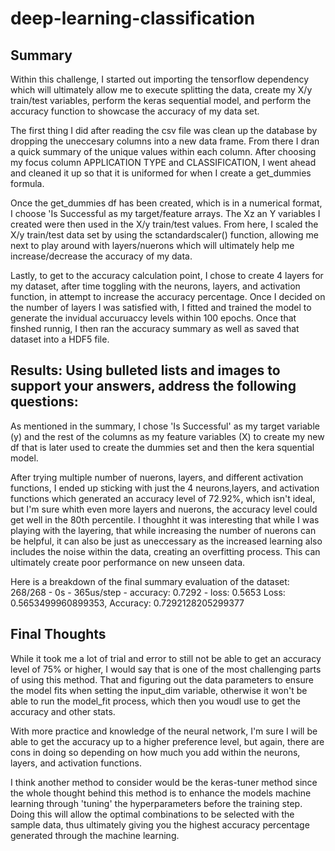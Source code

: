 # deep-learning-classification

## Summary

Within this challenge, I started out importing the tensorflow dependency which will ultimately allow me to execute splitting the data, create my X/y train/test variables, perform the keras sequential model, and perform the accuracy function to showcase the accuracy of my data set.

The first thing I did after reading the csv file was clean up the database by dropping the uneccesary columns into a new data frame. From there I dran a quick summary of the unique values within each column. After choosing my focus column APPLICATION TYPE and CLASSIFICATION, I went ahead and cleaned it up so that it is uniformed for when I create a get_dummies formula. 

Once the get_dummies df has been created, which is in a numerical format, I choose 'Is Successful as my target/feature arrays. The Xz an Y variables I created were then used in the X/y train/test values. From here, I scaled the X/y train/test data set by using the sctandardscaler() function, allowing me next to play around with layers/nuerons which will ultimately help me increase/decrease the accuracy of my data.

Lastly, to get to the accuracy calculation point, I chose to create 4 layers for my dataset, after time toggling with the neurons, layers, and activation function, in attempt to increase the accuracy percentage. Once I decided on the number of layers I was satisfied with, I fitted and trained the model to generate the invidual accuruaccy levels within 100 epochs. Once that finshed runnig, I then ran the accuracy summary as well as saved that dataset into a HDF5 file.


## Results: Using bulleted lists and images to support your answers, address the following questions:

As mentioned in the summary, I chose 'Is Successful' as my target variable (y) and the rest of the columns as my feature variables (X) to create my new df that is later used to create the dummies set and then the kera squential model.

After trying multiple number of nuerons, layers, and different activation functions, I ended up sticking with just the 4 neurons,layers, and activation functions which generated an accuracy level of 72.92%, which isn't ideal, but I'm sure whith even more layers and nuerons, the accuracy level could get well in the 80th percentile. I thoughht it was interesting that while I was playing with the layering, that while increasing the number of nuerons can be helpful, it can also be just as uneccessary as the increased learning also includes the noise within the data, creating an overfitting process. This can ultimately create poor performance on new unseen data.

Here is a breakdown of the final summary evaluation of the dataset:
268/268 - 0s - 365us/step - accuracy: 0.7292 - loss: 0.5653
Loss: 0.5653499960899353, Accuracy: 0.7292128205299377

## Final Thoughts
While it took me a lot of trial and error to still not be able to get an accuracy level of 75% or higher, I would say that is one of the most challenging parts of using this method. That and figuring out the data parameters to ensure the model fits when setting the input_dim variable, otherwise it won't be able to run the model_fit process, which then you woudl use to get the accuracy and other stats.

With more practice and knowledge of the neural network, I'm sure I will be able to get the accuracy up to a higher preference level, but again, there are cons in doing so depending on how much you add within the neurons, layers, and activation functions.

I think another method to consider would be the keras-tuner method since the whole thought behind this method is to enhance the models machine learning through 'tuning' the hyperparameters before the training step. Doing this will allow the optimal combinations to be selected with the sample data, thus ultimately giving you the highest accuracy percentage generated through the machine learning.



